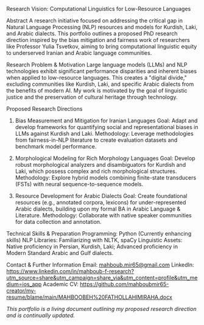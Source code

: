  Research Vision: Computational Linguistics for Low-Resource Languages

 Abstract
A research initiative focused on addressing the critical gap in Natural Language Processing (NLP) resources and models for Kurdish, Laki, and Arabic dialects. This portfolio outlines a proposed PhD research direction inspired by the bias mitigation and fairness work of researchers like Professor Yulia Tsvetkov, aiming to bring computational linguistic equity to underserved Iranian and Arabic language communities.

 Research Problem & Motivation
Large language models (LLMs) and NLP technologies exhibit significant performance disparities and inherent biases when applied to low-resource languages. This creates a "digital divide," excluding communities like Kurdish, Laki, and specific Arabic dialects from the benefits of modern AI. My work is motivated by the goal of linguistic justice and the preservation of cultural heritage through technology.

 Proposed Research Directions

 1. Bias Measurement and Mitigation for Iranian Languages
Goal: Adapt and develop frameworks for quantifying social and representational biases in LLMs against Kurdish and Laki.
Methodology: Leverage methodologies from fairness-in-NLP literature to create evaluation datasets and benchmark model performance.

 2. Morphological Modeling for Rich Morphology Languages
Goal: Develop robust morphological analyzers and disambiguators for Kurdish and Laki, which possess complex and rich morphological structures.
Methodology: Explore hybrid models combining finite-state transducers (FSTs) with neural sequence-to-sequence models.

 3. Resource Development for Arabic Dialects
Goal: Create foundational resources (e.g., annotated corpora, lexicons) for under-represented Arabic dialects, building upon my formal BA in Arabic Language & Literature.
Methodology: Collaborate with native speaker communities for data collection and annotation.

 Technical Skills & Preparation
Programming: Python (Currently enhancing skills)
NLP Libraries: Familiarizing with NLTK, spaCy
Linguistic Assets: Native proficiency in Persian, Kurdish, Laki; Advanced proficiency in Modern Standard Arabic and Gulf dialects.

 Contact & Further Information
Email: mahboub.mir65@gmail.com 
LinkedIn: https://www.linkedin.com/in/mahboub-f-research?utm_source=share&utm_campaign=share_via&utm_content=profile&utm_medium=ios_app
Academic CV: https://github.com/mahboubmir65-creator/my-resume/blame/main/MAHBOOBEH%20FATHOLLAHIMIRAHA.docx

*This portfolio is a living document outlining my proposed research direction and is continually updated.*
